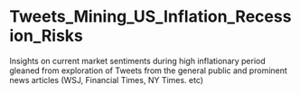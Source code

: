 # Tweets_Mining_US_Inflation_Recession_Risks
Insights on current market sentiments during high inflationary period gleaned from exploration of Tweets from the general public and prominent news articles (WSJ, Financial Times, NY Times. etc)
